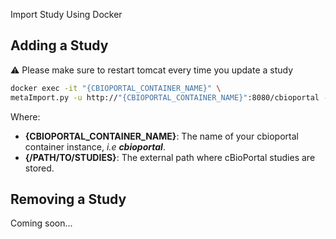 Import Study Using Docker

## Adding a Study

:warning: Please make sure to restart tomcat every time you update a study

```bash
docker exec -it "{CBIOPORTAL_CONTAINER_NAME}" \
metaImport.py -u http://"{CBIOPORTAL_CONTAINER_NAME}":8080/cbioportal -s "{/PATH/TO/STUDIES}" --html=/outdir/report.html
```

Where:    
- **{CBIOPORTAL_CONTAINER_NAME}**: The name of your cbioportal container instance, _i.e **cbioportal**_.
- **{/PATH/TO/STUDIES}**: The external path where cBioPortal studies are stored.

## Removing a Study

Coming soon...